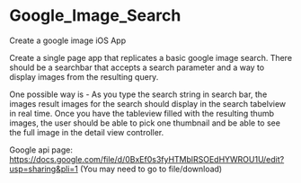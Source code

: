 Google_Image_Search
===================
Create a google image iOS App

Create a single page app that replicates a basic google image search.  There should be a searchbar that accepts a search parameter and a way to display images from the resulting query. 

One possible way is -  As you type the search string in search bar, the images result images for the search should display in the search tabelview in real time. Once you have the tableview filled with the resulting thumb images, the user should be able to pick one thumbnail and be able to see the full image in the detail view controller.

Google api page:
https://docs.google.com/file/d/0BxEf0s3fyHTMblRSOEdHYWROU1U/edit?usp=sharing&pli=1
(You may need to go to file/download)

